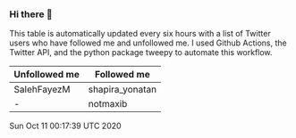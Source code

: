 ### Hi there 👋

This table is automatically updated every six hours with a list of Twitter users who have followed me and unfollowed me. I used Github Actions, the Twitter API, and the python package tweepy to automate this workflow.

| Unfollowed me |  Followed me |
| --- | --- |
|SalehFayezM|shapira_yonatan|
|-|notmaxib|
Sun Oct 11 00:17:39 UTC 2020
